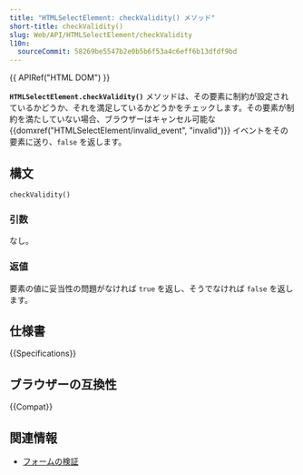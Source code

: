 ```yaml
---
title: "HTMLSelectElement: checkValidity() メソッド"
short-title: checkValidity()
slug: Web/API/HTMLSelectElement/checkValidity
l10n:
  sourceCommit: 58269be5547b2e0b5b6f53a4c6eff6b13dfdf9bd
---
```


{{ APIRef("HTML DOM") }}

**`HTMLSelectElement.checkValidity()`** メソッドは、その要素に制約が設定されているかどうか、それを満足しているかどうかをチェックします。その要素が制約を満たしていない場合、ブラウザーはキャンセル可能な {{domxref("HTMLSelectElement/invalid_event", "invalid")}} イベントをその要素に送り、`false` を返します。

## 構文

```js-nolint
checkValidity()
```

### 引数

なし。

### 返値

要素の値に妥当性の問題がなければ `true` を返し、そうでなければ `false` を返します。

## 仕様書

{{Specifications}}

## ブラウザーの互換性

{{Compat}}

## 関連情報

- [フォームの検証](/ja/docs/Web/HTML/Constraint_validation)
